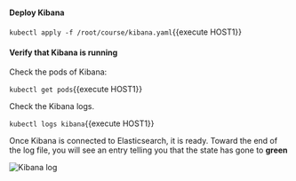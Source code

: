 #### Deploy Kibana

`kubectl apply -f /root/course/kibana.yaml`{{execute HOST1}}

#### Verify that Kibana is running 

Check the pods of Kibana:

`kubectl get pods`{{execute HOST1}}

Check the Kibana logs.  

`kubectl logs kibana`{{execute HOST1}}

Once Kibana is connected to Elasticsearch, it is ready.  Toward the end of the log file, you  will see an entry telling you that the state has gone to **green**

![Kibana log](https://user-images.githubusercontent.com/25182304/43620199-883f336c-969f-11e8-9225-f84006e14fd9.png)
